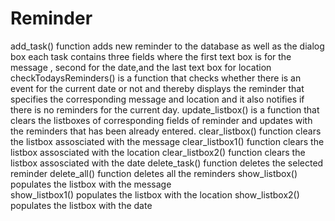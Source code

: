# Reminder
add_task() function adds new reminder to the database as well as the dialog box
each task contains three fields where the first text box is for the message , second for the date,and the last text box for location
checkTodaysReminders() is a function that checks whether there is an event for the current date or not and thereby displays the reminder that specifies the corresponding message and location and it also notifies if there is no reminders for the current day.
update_listbox() is a function that clears the listboxes of corresponding fields of reminder and updates with the reminders that has been already entered.
clear_listbox() function clears the listbox assosciated with the message
clear_listbox1() function clears the listbox assosciated with the location
clear_listbox2() function clears the listbox assosciated with the date
delete_task() function deletes the selected reminder
delete_all() function deletes all the reminders
show_listbox() populates the listbox with the message  
show_listbox1() populates the listbox with the location 
show_listbox2() populates the listbox with the date

